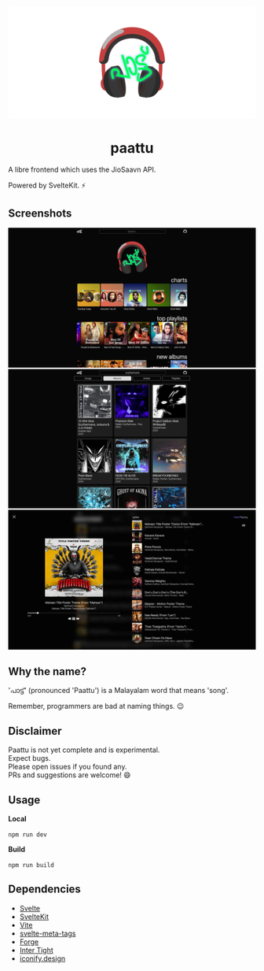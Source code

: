 ![banner](assets/banner.webp)

<h1 align="center">paattu</h1>

A libre frontend which uses the JioSaavn API.

Powered by SvelteKit. ⚡

## Screenshots

![one](assets/1.webp)
![two](assets/2.webp)
![three](assets/3.webp)

## Why the name?

'പാട്ട്' (pronounced 'Paattu') is a Malayalam word that means 'song'.

Remember, programmers are bad at naming things. 😉

## Disclaimer

Paattu is not yet complete and is experimental.  
Expect bugs.  
Please open issues if you found any.  
PRs and suggestions are welcome! 😄

## Usage

**Local**

`npm run dev`

**Build**

`npm run build`

## Dependencies

- [Svelte](https://svelte.dev)
- [SvelteKit](https://kit.svelte.dev)
- [Vite](https://vitejs.dev)
- [svelte-meta-tags](https://github.com/oekazuma/svelte-meta-tags)
- [Forge](https://github.com/digitalbazaar/forge)
- [Inter Tight](https://rsms.me/inter/)
- [iconify.design](https://icon-sets.iconify.design)

